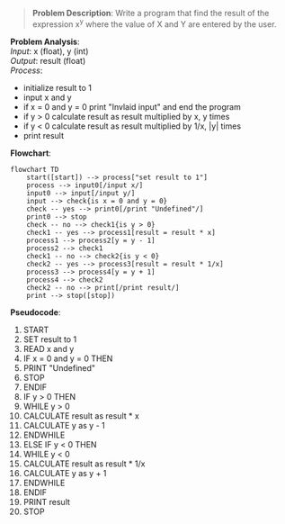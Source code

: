 > **Problem Description**: Write a program that find the result of the expression x<sup>y</sup> where the value of X and Y are entered by the user.

**Problem Analysis**:  
*Input*: x (float), y (int)  
*Output*: result (float)  
*Process*:
- initialize result to 1
- input x and y
- if x = 0 and y = 0 print "Invlaid input" and end the program
- if y > 0 calculate result as result multiplied by x, y times
- if y < 0 calculate result as result multiplied by 1/x, |y| times
- print result

**Flowchart**:

```mermaid
flowchart TD
    start([start]) --> process["set result to 1"]
    process --> input0[/input x/]
    input0 --> input[/input y/]
    input --> check{is x = 0 and y = 0}
    check -- yes --> print0[/print "Undefined"/]
    print0 --> stop
    check -- no --> check1{is y > 0}
    check1 -- yes --> process1[result = result * x]
    process1 --> process2[y = y - 1]
    process2 --> check1
    check1 -- no --> check2{is y < 0}
    check2 -- yes --> process3[result = result * 1/x]
    process3 --> process4[y = y + 1]
    process4 --> check2
    check2 -- no --> print[/print result/]
    print --> stop([stop])
```

**Pseudocode**:
1. START
2. SET result to 1
3. READ x and y
4. IF x = 0 and y = 0 THEN
5. PRINT "Undefined"
6. STOP
7. ENDIF
8. IF y > 0 THEN
9. WHILE y > 0
10. CALCULATE result as result * x
11. CALCULATE y as y - 1
12. ENDWHILE
13. ELSE IF y < 0 THEN
14. WHILE y < 0
15. CALCULATE result as result * 1/x
16. CALCULATE y as y + 1
17. ENDWHILE
18. ENDIF
19. PRINT result
20. STOP
